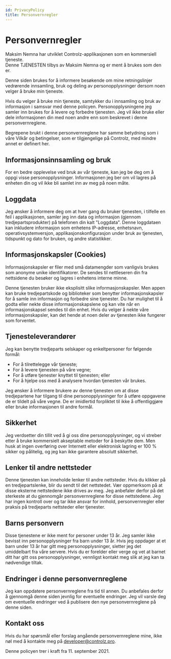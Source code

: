 ```yaml
---
id: PrivacyPolicy
title: Personvernregler
---
```


# Personvernregler

Maksim Nemna har utviklet Controlz-applikasjonen som en kommersiell tjeneste.  
Denne TJENESTEN tilbys av Maksim Nemna og er ment å brukes som den er.

Denne siden brukes for å informere besøkende om mine retningslinjer vedrørende innsamling, bruk og deling av personopplysninger dersom noen velger å bruke min tjeneste.

Hvis du velger å bruke min tjeneste, samtykker du i innsamling og bruk av informasjon i samsvar med denne policyen. Personopplysningene jeg samler inn brukes for å levere og forbedre tjenesten. Jeg vil ikke bruke eller dele informasjonen din med noen andre enn som beskrevet i denne personvernreglene.

Begrepene brukt i denne personvernreglene har samme betydning som i våre Vilkår og betingelser, som er tilgjengelige på Controlz, med mindre annet er definert her.

## Informasjonsinnsamling og bruk

For en bedre opplevelse ved bruk av vår tjeneste, kan jeg be deg om å oppgi visse personopplysninger. Informasjonen jeg ber om vil lagres på enheten din og vil ikke bli samlet inn av meg på noen måte.

## Loggdata

Jeg ønsker å informere deg om at hver gang du bruker tjenesten, i tilfelle en feil i applikasjonen, samler jeg inn data og informasjon (gjennom tredjepartsprodukter) på telefonen din kalt "Loggdata". Denne loggdataen kan inkludere informasjon som enhetens IP-adresse, enhetsnavn, operativsystemversjon, applikasjonskonfigurasjon under bruk av tjenesten, tidspunkt og dato for bruken, og andre statistikker.

## Informasjonskapsler (Cookies)

Informasjonskapsler er filer med små datamengder som vanligvis brukes som anonyme unike identifikatorer. De sendes til nettleseren din fra nettsidene du besøker og lagres i enhetens interne minne.

Denne tjenesten bruker ikke eksplisitt slike informasjonskapsler. Men appen kan bruke tredjepartskode og biblioteker som benytter informasjonskapsler for å samle inn informasjon og forbedre sine tjenester. Du har mulighet til å godta eller nekte disse informasjonskapslene og kan vite når en informasjonskapsel sendes til din enhet. Hvis du velger å nekte våre informasjonskapsler, kan det hende at noen deler av tjenesten ikke fungerer som forventet.

## Tjenesteleverandører

Jeg kan benytte tredjeparts selskaper og enkeltpersoner for følgende formål:

- For å tilrettelegge vår tjeneste;  
- For å levere tjenesten på våre vegne;  
- For å utføre tjenester knyttet til tjenesten; eller  
- For å hjelpe oss med å analysere hvordan tjenesten vår brukes.

Jeg ønsker å informere brukere av denne tjenesten om at disse tredjepartene har tilgang til dine personopplysninger for å utføre oppgavene de er tildelt på våre vegne. De er imidlertid forpliktet til ikke å offentliggjøre eller bruke informasjonen til andre formål.

## Sikkerhet

Jeg verdsetter din tillit ved å gi oss dine personopplysninger, og vi streber etter å bruke kommersielt akseptable metoder for å beskytte dem. Men husk at ingen overføring over Internett eller elektronisk lagring er 100 % sikker og pålitelig, og jeg kan ikke garantere absolutt sikkerhet.

## Lenker til andre nettsteder

Denne tjenesten kan inneholde lenker til andre nettsteder. Hvis du klikker på en tredjepartslenke, blir du sendt til det nettstedet. Vær oppmerksom på at disse eksterne nettstedene ikke drives av meg. Jeg anbefaler derfor på det sterkeste at du gjennomgår personvernreglene for disse nettstedene. Jeg har ingen kontroll over og tar ikke ansvar for innhold, personvernregler eller praksis på tredjeparts nettsteder eller tjenester.

## Barns personvern

Disse tjenestene er ikke ment for personer under 13 år. Jeg samler ikke bevisst inn personopplysninger fra barn under 13 år. Hvis jeg oppdager at et barn under 13 år har gitt meg personopplysninger, sletter jeg det umiddelbart fra våre servere. Hvis du er forelder eller verge og vet at barnet ditt har gitt oss personopplysninger, vennligst kontakt meg slik at jeg kan ta nødvendige tiltak.

## Endringer i denne personvernreglene

Jeg kan oppdatere personvernreglene fra tid til annen. Du anbefales derfor å gjennomgå denne siden jevnlig for eventuelle endringer. Jeg vil varsle deg om eventuelle endringer ved å publisere den nye personvernreglene på denne siden.

## Kontakt oss

Hvis du har spørsmål eller forslag angående personvernreglene mine, ikke nøl med å kontakte meg på [developer@controlz.pro](mailto:developer@controlz.pro).

Denne policyen trer i kraft fra 11. september 2021.
